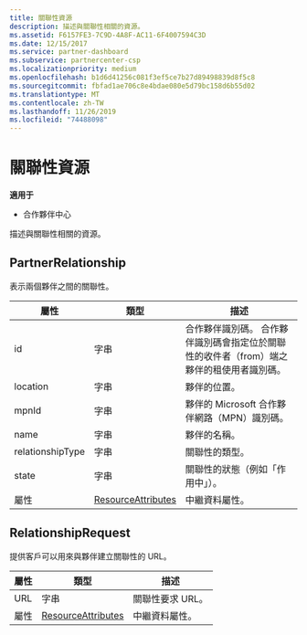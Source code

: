 ```yaml
---
title: 關聯性資源
description: 描述與關聯性相關的資源。
ms.assetid: F6157FE3-7C9D-4A8F-AC11-6F4007594C3D
ms.date: 12/15/2017
ms.service: partner-dashboard
ms.subservice: partnercenter-csp
ms.localizationpriority: medium
ms.openlocfilehash: b1d6d41256c081f3ef5ce7b27d89498839d8f5c8
ms.sourcegitcommit: fbfad1ae706c8e4bdae080e5d79bc158d6b55d02
ms.translationtype: MT
ms.contentlocale: zh-TW
ms.lasthandoff: 11/26/2019
ms.locfileid: "74488098"
---
```

# <a name="relationships-resources"></a>關聯性資源


**適用于**

- 合作夥伴中心

描述與關聯性相關的資源。

## <a name="span-idpartnerrelationshipspan-idpartnerrelationshipspan-idpartnerrelationshippartnerrelationship"></a><span id="PartnerRelationship"/><span id="partnerrelationship"/><span id="PARTNERRELATIONSHIP"/>PartnerRelationship


表示兩個夥伴之間的關聯性。

| 屬性         | 類型                                                           | 描述                                                                                                                                    |
|------------------|----------------------------------------------------------------|------------------------------------------------------------------------------------------------------------------------------------------------|
| id               | 字串                                                         | 合作夥伴識別碼。 合作夥伴識別碼會指定位於關聯性的收件者（from）端之夥伴的租使用者識別碼。 |
| location         | 字串                                                         | 夥伴的位置。                                                                                                                   |
| mpnId            | 字串                                                         | 夥伴的 Microsoft 合作夥伴網路（MPN）識別碼。                                                                                 |
| name             | 字串                                                         | 夥伴的名稱。                                                                                                                       |
| relationshipType | 字串                                                         | 關聯性的類型。                                                                                                                      |
| state            | 字串                                                         | 關聯性的狀態（例如「作用中」）。                                                                                                 |
| 屬性       | [ResourceAttributes](utility-resources.md#resourceattributes) | 中繼資料屬性。                                                                                                                       |

 

## <a name="span-idrelationshiprequestspan-idrelationshiprequestspan-idrelationshiprequestrelationshiprequest"></a><span id="RelationshipRequest"/><span id="relationshiprequest"/><span id="RELATIONSHIPREQUEST"/>RelationshipRequest


提供客戶可以用來與夥伴建立關聯性的 URL。

| 屬性   | 類型                                                           | 描述                   |
|------------|----------------------------------------------------------------|-------------------------------|
| URL        | 字串                                                         | 關聯性要求 URL。 |
| 屬性 | [ResourceAttributes](utility-resources.md#resourceattributes) | 中繼資料屬性。      |

 

 

 




